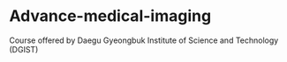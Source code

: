 # Advance-medical-imaging
Course offered by Daegu Gyeongbuk Institute of Science and Technology (DGIST)
